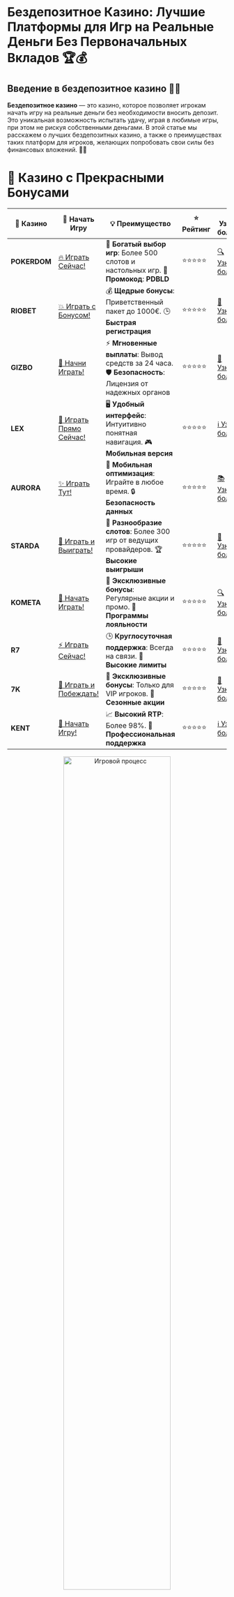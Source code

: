 # **Бездепозитное Казино: Лучшие Платформы для Игр на Реальные Деньги Без Первоначальных Вкладов 🏆💰**

## Введение в **бездепозитное казино** 🎰💸

**Бездепозитное казино** — это казино, которое позволяет игрокам начать игру на реальные деньги без необходимости вносить депозит. Это уникальная возможность испытать удачу, играя в любимые игры, при этом не рискуя собственными деньгами. В этой статье мы расскажем о лучших бездепозитных казино, а также о преимуществах таких платформ для игроков, желающих попробовать свои силы без финансовых вложений. 🚀💎

# 🌟 Казино с Прекрасными Бонусами

| 🎲 **Казино** | 🔗 **Начать Игру** | 💡 **Преимущество** | ⭐ **Рейтинг** | 🔗 **Узнать больше** | 🆕 **Новая информация** |
|--------------|---------------------|---------------------|----------------|----------------------|-------------------------|
| **POKERDOM**  | [🔥 Играть Сейчас!](https://brandplay.link/4k77v2yx) | 🎉 **Богатый выбор игр**: Более 500 слотов и настольных игр. 🎁 **Промокод**: **PDBLD** | ⭐⭐⭐⭐⭐ | [🔍 Узнать больше](https://brandplay.link/4k77v2yx) | 🏆 **Победители турниров** получают эксклюзивные подарки! |
| **RIOBET**    | [💥 Играть с Бонусом!](https://brandplay.link/7xBLTPyj) | 💰 **Щедрые бонусы**: Приветственный пакет до 1000€. 🕒 **Быстрая регистрация** | ⭐⭐⭐⭐⭐ | [📖 Узнать больше](https://brandplay.link/7xBLTPyj) | 💬 **Поддержка 24/7** для комфортной игры в любое время! |
| **GIZBO**     | [🚀 Начни Играть!](https://brandplay.link/bprXw4YV) | ⚡ **Мгновенные выплаты**: Вывод средств за 24 часа. 🛡️ **Безопасность**: Лицензия от надежных органов | ⭐⭐⭐⭐⭐ | [📝 Узнать больше](https://brandplay.link/bprXw4YV) | 🔒 **SSL-шифрование** для максимальной безопасности данных игроков. |
| **LEX**       | [💎 Играть Прямо Сейчас!](https://brandplay.link/zW4hdDFV) | 🖥️ **Удобный интерфейс**: Интуитивно понятная навигация. 🎮 **Мобильная версия** | ⭐⭐⭐⭐⭐ | [ℹ️ Узнать больше](https://brandplay.link/zW4hdDFV) | 📱 **Поддержка всех мобильных устройств** для удобства игры в любом месте. |
| **AURORA**    | [✨ Играть Тут!](https://10trafic-stat2.com/click/668546556bcc6313411604bd/6766/13032/subaccount) | 📱 **Мобильная оптимизация**: Играйте в любое время. 🔒 **Безопасность данных** | ⭐⭐⭐⭐⭐ | [📚 Узнать больше](https://10trafic-stat2.com/click/668546556bcc6313411604bd/6766/13032/subaccount) | 🌍 **Международная лицензия** на деятельность в разных странах. |
| **STARDА**    | [🎉 Играть и Выиграть!](https://brandplay.link/fB7xwRFL) | 🎰 **Разнообразие слотов**: Более 300 игр от ведущих провайдеров. 🏆 **Высокие выигрыши** | ⭐⭐⭐⭐⭐ | [🔎 Узнать больше](https://brandplay.link/fB7xwRFL) | 🎉 **Ежемесячные турниры** с крупными призами! |
| **KOMETA**    | [🎁 Начать Играть!](https://brandplay.link/8ZymQJV8) | 🎁 **Эксклюзивные бонусы**: Регулярные акции и промо. 🔄 **Программы лояльности** | ⭐⭐⭐⭐⭐ | [🔍 Узнать больше](https://brandplay.link/8ZymQJV8) | 🌟 **Персонализированные предложения** для долгосрочных игроков. |
| **R7**        | [⚡ Играть Сейчас!](https://brandplay.link/bMd3Yjsw) | 🕒 **Круглосуточная поддержка**: Всегда на связи. 💸 **Высокие лимиты** | ⭐⭐⭐⭐⭐ | [📖 Узнать больше](https://brandplay.link/bMd3Yjsw) | 🎯 **Рейтинг игроков** для лучших участников. |
| **7K**        | [🎯 Играть и Побеждать!](https://brandplay.link/BvQyFShp) | 🌟 **Эксклюзивные бонусы**: Только для VIP игроков. 🎉 **Сезонные акции** | ⭐⭐⭐⭐⭐ | [📝 Узнать больше](https://brandplay.link/BvQyFShp) | 🥇 **Особые привилегии** для постоянных игроков. |
| **KENT**      | [🔑 Начать Игру!](https://brandplay.link/Fv2WP3js) | 📈 **Высокий RTP**: Более 98%. 💼 **Профессиональная поддержка** | ⭐⭐⭐⭐⭐ | [ℹ️ Узнать больше](https://brandplay.link/Fv2WP3js) | 💬 **Поддержка на нескольких языках** для удобства игроков. |

<div align="center"> <img src="https://i.pinimg.com/originals/1d/b3/25/1db325483acbe642c6d4e6fdd73a4988.gif" alt="Игровой процесс" width="70%"> </div>
---

# 🚀 Быстрые Выигрыши и Поддержка

| 🎲 **Казино** | 🔗 **Начать Игру** | 💡 **Преимущество** | ⭐ **Рейтинг** | 🔗 **Узнать больше** | 🆕 **Новая информация** |
|--------------|---------------------|---------------------|----------------|----------------------|-------------------------|
| **GAMA**      | [🎯 Играть Прямо Сейчас!](https://brandplay.link/j6NMKsDz) | 🔍 **Интуитивный интерфейс**: Легкость использования. 🏅 **Престижные турниры** | ⭐⭐⭐⭐☆ | [🔎 Узнать больше](https://brandplay.link/j6NMKsDz) | 🏆 **Турниры с большими призами** каждый месяц. |
| **ONION**     | [💥 Играть и Выигрывать!](https://brandplay.link/zBGRVpQ9) | 🤑 **Низкие ставки**: Идеально для начинающих. 🔄 **Быстрые выводы** | ⭐⭐⭐⭐☆ | [🔍 Узнать больше](https://brandplay.link/zBGRVpQ9) | 🎮 **Казино для новичков** с простыми правилами. |
| **ЧЕМПИОН**   | [🏅 Играть в Турнире!](https://temon-gter.cfd/go/lRq?p80412p304504pcc44t17455) | 🏅 **Лояльная программа**: Награды за активность. 🎁 **Ежемесячные бонусы** | ⭐⭐⭐⭐☆ | [📖 Узнать больше](https://temon-gter.cfd/go/lRq?p80412p304504pcc44t17455) | 🥇 **Турниры и лояльность** — каждый шаг вознаграждается. |
| **VAVADA**    | [🚀 Играть Без Ожидания!](https://vavadapartner.pro/?promo=ea5c9275-6854-4505-94fc-95ab18221945-linkb2) | 🚀 **Быстрая регистрация**: Начните играть мгновенно. 🔐 **Безопасные транзакции** | ⭐⭐⭐⭐☆ | [📝 Узнать больше](https://vavadapartner.pro/?promo=ea5c9275-6854-4505-94fc-95ab18221945-linkb2) | 🏆 **Программа для новых игроков** с бонусами за регистрацию. |
| **FRIENDS**   | [🎉 Играть и Развлекаться!](https://gofriends.mba/linkb2) | 🤝 **Социальные игры**: Играйте с друзьями. 🌐 **Мультиплатформенность** | ⭐⭐⭐⭐☆ | [ℹ️ Узнать больше](https://gofriends.mba/linkb2) | 🎮 **Играйте с друзьями** и зарабатывайте бонусы за совместные действия. |
| **1WIN**      | [⚡ Играть и Выигрывать!](https://brandplay.link/smXVpBbG) | 🏆 **Спортивные ставки**: Широкий выбор видов спорта. 💵 **Высокие коэффициенты** | ⭐⭐⭐⭐☆ | [📚 Узнать больше](https://brandplay.link/smXVpBbG) | ⚽ **Бонусы на спортивные ставки** для активных игроков. |
| **DRIP**      | [💥 Играть Сразу!](https://drp-ircp01.com/c07e6a3db) | 🌐 **Инновационные игры**: Новейшие игровые технологии. 🛡️ **Высокая безопасность** | ⭐⭐⭐⭐☆ | [🔎 Узнать больше](https://drp-ircp01.com/c07e6a3db) | 🔧 **Инновационные функции** для удобства игры. |
| **JOYCASINO** | [🎰 Играть И Побеждать!](https://rpc30.call2me.pro/?/ru/registration?apkpop=0&partner=p24970p3291217pc98f) | 🎁 **Приятные бонусы**: Ежедневные акции и подарки. 🕹️ **Разнообразие игр** | ⭐⭐⭐⭐☆ | [🔍 Узнать больше](https://rpc30.call2me.pro/?/ru/registration?apkpop=0&partner=p24970p3291217pc98f) | 🎉 **Щедрые фриспины** для новых игроков. |
| **PLAYFORTUNA** | [🔥 Играть С Бонусом!](https://fortunapromo.net/alt/playfortuna/registration?0dc4a9362a71feb7e3f165fb8e766f70) | 🎉 **Регулярные акции**: Бонусы, фриспины и многое другое. 🏅 **Турниры** | ⭐⭐⭐⭐☆ | [📚 Узнать больше](https://fortunapromo.net/alt/playfortuna/registration?0dc4a9362a71feb7e3f165fb8e766f70) | 🎯 **Выгодные предложения** на популярные игры. |
| **SYKAA**     | [💸 Играть Сейчас!](https://s-two-way.com/?source=linkb2&pid=30697) | 💸 **Доступные ставки**: Идеально для новичков. 🎁 **Щедрые бонусы** | ⭐⭐⭐⭐☆ | [🔍 Узнать больше](https://s-two-way.com/?source=linkb2&pid=30697) | 💥 **Акции с большими бонусами** для новичков и опытных игроков. |

<div align="center"> <img src="https://schaeffers-cdn.s3.amazonaws.com/images/default-source/schaeffers-cdn-images/default-images/sectors/bigstock-casino-gambling-concept-with-f-369012793.jpg?sfvrsn=493ad806_4" alt="Игровой процесс" width="70%"> </div>
---

# 💸 Казино с Привлекательными Программами Лояльности

| 🎲 **Казино** | 🔗 **Начать Игру** | 💡 **Преимущество** | ⭐ **Рейтинг** | 🔗 **Узнать больше** | 🆕 **Новая информация** |
|--------------|---------------------|---------------------|----------------|----------------------|-------------------------|
| **KOMETA**    | [🎯 Начни Играть!](https://brandplay.link/8ZymQJV8) | 🎁 **Эксклюзивные бонусы**: Регулярные акции и промо. 🔄 **Программы лояльности** | ⭐⭐⭐⭐⭐ | [🔍 Узнать больше](https://brandplay.link/8ZymQJV8) | 🌟 **Персонализированные предложения** для долгосрочных игроков. |
| **1Xslots**   | [🏅 Играть Прямо Сейчас!](https://brandplay.link/hSB1khtr) | 🎉 **Множество акций**: Еженедельные бонусы и турниры. 🛡️ **Безопасность** | ⭐⭐⭐⭐⭐ | [📚 Узнать больше](https://brandplay.link/hSB1khtr) | 🏅 **Награды за активность**: участники программы лояльности получают специальные привилегии. |
| **R7**        | [🚀 Играть Сейчас!](https://brandplay.link/bMd3Yjsw) | 🕒 **Круглосуточная поддержка**: Всегда на связи. 💸 **Высокие лимиты** | ⭐⭐⭐⭐⭐ | [📖 Узнать больше](https://brandplay.link/bMd3Yjsw) | 💬 **VIP-поддержка** для постоянных игроков с приоритетом. |

<div align="center"> <img src="https://i.pinimg.com/originals/1d/b3/25/1db325483acbe642c6d4e6fdd73a4988.gif" alt="Игровой процесс" width="70%"> </div>
---

---

## Что такое **бездепозитное казино**? 🧐💡

**Бездепозитное казино** — это онлайн-казино, которое предоставляет бонусы без необходимости вносить депозит. Такие бонусы могут быть в виде бесплатных средств или фриспинов, которые можно использовать для игры на реальные деньги. Это отличная возможность для новичков начать игру, не рискуя собственными деньгами, и проверить свою удачу. 🎰💵

### Основные особенности **бездепозитного казино** 📝✅

1. **Отсутствие необходимости в депозите**: Вы можете играть без необходимости вносить свои средства, используя бонусы без депозита.
2. **Щедрые бонусы**: Казино часто предоставляют бесплатные деньги или фриспины для новых игроков.
3. **Широкий выбор игр**: Включает игровые автоматы, настольные игры, рулетку, покер и другие азартные игры.
4. **Простота регистрации**: Создание учетной записи и начало игры на реальные деньги без депозита занимает минимум времени.

---

## Преимущества **бездепозитного казино** 🏅🎰

### 1. **Безопасность и отсутствие риска** 💸💥

Играть в **бездепозитное казино** позволяет вам испытать азарт, не рискуя своими деньгами. Вы получаете шанс на реальный выигрыш, используя бесплатные бонусы.

### 2. **Простота и доступность** 🧐💡

Процесс регистрации в **бездепозитном казино** обычно очень прост и не требует внесения депозита. Это позволяет вам сразу начать игру без финансовых обязательств.

### 3. **Обучение и тренировка** 🧠💡

Бездепозитные бонусы — это отличный способ для новичков познакомиться с игрой, не рискуя деньгами. Вы можете научиться стратегии и тактике игры на реальных примерах.

### 4. **Щедрые бонусы** 🎁✨

Многие **бездепозитные казино** предлагают привлекательные бонусы, такие как фриспины или бесплатные деньги, которые можно использовать для игры и выигрыша.

---

## Как выбрать **бездепозитное казино**? 🏆🎯

### 1. **Проверка лицензии и репутации** 🏢🌐

Перед тем как начать играть в **бездепозитное казино**, убедитесь, что оно имеет действующую лицензию от авторитетного регулятора, например, **Curacao eGaming**, **Malta Gaming Authority** или **UK Gambling Commission**. Лицензированные казино гарантируют безопасность и честность игры.

### 2. **Репутация и отзывы игроков** 📝⭐

Проверьте отзывы других игроков о казино. Если казино имеет хорошую репутацию и положительные отзывы, это говорит о том, что оно предоставляет качественные и честные условия для игры.

### 3. **Условия бонусов и акций** 🎁📜

Изучите условия получения и отыгрыша бездепозитных бонусов. Важно, чтобы казино предлагало выгодные условия, не требующие сложных требований для отыгрыша.

### 4. **Методы пополнения и вывода средств** 💳💸

Проверьте, какие методы пополнения счета и вывода средств поддерживаются в казино. Убедитесь, что платформа предлагает безопасные и удобные способы оплаты, такие как банковские карты, электронные кошельки и криптовалюты.

---

## Где найти **бездепозитное казино**? 🌐💰

### 1. **Pokerdom** 🏆🎰

- **Лицензия**: Curacao eGaming
- **Особенности**: Бездепозитные бонусы, множество слотов и настольных игр.
- **Методы пополнения**: Банковские карты, электронные кошельки, криптовалюты.

#### Преимущества:
- Легкий доступ к бесплатным играм.
- Приветственные бонусы без депозита.
- Быстрая регистрация и простота в использовании.

---

### 2. **Riobet** 🎲💎

- **Лицензия**: Malta Gaming Authority
- **Особенности**: Фриспины и бесплатные деньги без депозита.
- **Методы пополнения**: Visa, MasterCard, Skrill, Neteller.

#### Преимущества:
- Простота регистрации и начало игры без депозита.
- Привлекательные бонусы для новых игроков.
- Регулярные акции и бонусы.

---

### 3. **Gizbo** 💸🎉

- **Лицензия**: UK Gambling Commission
- **Особенности**: Бездепозитные бонусы, играйте в популярные слоты бесплатно.
- **Методы пополнения**: Банковские карты, электронные кошельки.

#### Преимущества:
- Легкий доступ к бездепозитным бонусам.
- Множество популярных слотов для игры бесплатно.
- Простой интерфейс и быстрые выплаты.

---

### 4. **LEX** 🌟🎰

- **Лицензия**: Curacao eGaming
- **Особенности**: Программы лояльности и фриспины без депозита.
- **Методы пополнения**: Visa, MasterCard, Skrill.

#### Преимущества:
- Удобный интерфейс и щедрые бонусы.
- Множество слотов и настольных игр.
- Высокие RTP на популярных играх.

---

### 5. **Aurora** 🏅💎

- **Лицензия**: Malta Gaming Authority
- **Особенности**: Привлекательные бонусы на депозит и бесплатные спины.
- **Методы пополнения**: PayPal, Visa, MasterCard.

#### Преимущества:
- Регулярные акции и бонусы.
- Множество слотов с бесплатными играми.
- Простой и удобный интерфейс.

---

### 6. **Starda** ✨🎰

- **Лицензия**: Curacao eGaming
- **Особенности**: Множество бонусных предложений, поддержка криптовалют.
- **Методы пополнения**: Электронные кошельки, криптовалюты.

#### Преимущества:
- Множество бездепозитных бонусов для новых игроков.
- Быстрая обработка выплат.
- Высокие лимиты на депозиты и выводы.

---

### 7. **Kometa** 🚀🎮

- **Лицензия**: Malta Gaming Authority
- **Особенности**: Бесплатные фриспины и бонусы без депозита.
- **Методы пополнения**: Visa, MasterCard, Skrill.

#### Преимущества:
- Простота использования и быстрые выплаты.
- Множество бесплатных игр и бонусов.
- Прекрасное качество мобильной версии.

---

## Заключение: **Бездепозитное казино** — играйте без рисков и выигрывайте! 🎉💰

**Бездепозитное казино** — это отличная возможность начать играть и выигрывать реальные деньги без необходимости вносить депозит. Выбирайте надежные казино с хорошими бонусами, играйте на бесплатные бонусы и наслаждайтесь азартом! Пусть удача будет на вашей стороне! 🍀🎰

---

## Часто задаваемые вопросы (FAQ) ❓📚

### 1. Что такое **бездепозитное казино**? 🎰💸

**Бездепозитное казино** — это онлайн-казино, которое предоставляет бонусы без необходимости вносить депозит, позволяя игрокам играть на реальные деньги без риска.

### 2. Как выбрать **бездепозитное казино**? 🏆🎮

При выборе важно обратить внимание на лицензию казино, репутацию, выбор игр, бонусные предложения и условия отыгрыша бонусов.

### 3. Какие бонусы предлагаются в **бездепозитном казино**? 🎁🎉

**Бездепозитное казино** предлагает бонусы в виде бесплатных средств, фриспинов или других привилегий для новых игроков, которые можно использовать для игры на реальные деньги.

### 4. Где найти **бездепозитное казино**? 🌐💸

Вы можете найти **бездепозитное казино** на специализированных сайтах, которые предлагают рейтинг лучших платформ с бонусами без депозита.
